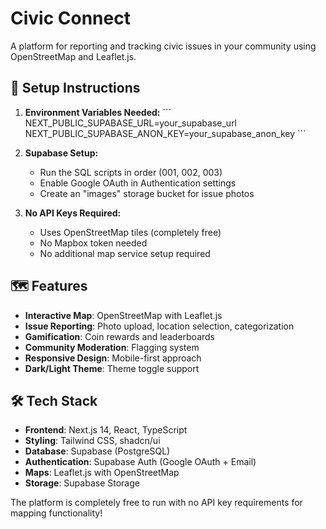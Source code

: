 # Civic Connect

A platform for reporting and tracking civic issues in your community using OpenStreetMap and Leaflet.js.

## 🚀 Setup Instructions

1. **Environment Variables Needed:**
   \`\`\`
   NEXT_PUBLIC_SUPABASE_URL=your_supabase_url
   NEXT_PUBLIC_SUPABASE_ANON_KEY=your_supabase_anon_key
   \`\`\`

2. **Supabase Setup:**
   - Run the SQL scripts in order (001, 002, 003)
   - Enable Google OAuth in Authentication settings
   - Create an "images" storage bucket for issue photos

3. **No API Keys Required:**
   - Uses OpenStreetMap tiles (completely free)
   - No Mapbox token needed
   - No additional map service setup required

## 🗺️ **Features**

- **Interactive Map**: OpenStreetMap with Leaflet.js
- **Issue Reporting**: Photo upload, location selection, categorization
- **Gamification**: Coin rewards and leaderboards
- **Community Moderation**: Flagging system
- **Responsive Design**: Mobile-first approach
- **Dark/Light Theme**: Theme toggle support

## 🛠️ **Tech Stack**

- **Frontend**: Next.js 14, React, TypeScript
- **Styling**: Tailwind CSS, shadcn/ui
- **Database**: Supabase (PostgreSQL)
- **Authentication**: Supabase Auth (Google OAuth + Email)
- **Maps**: Leaflet.js with OpenStreetMap
- **Storage**: Supabase Storage

The platform is completely free to run with no API key requirements for mapping functionality!
